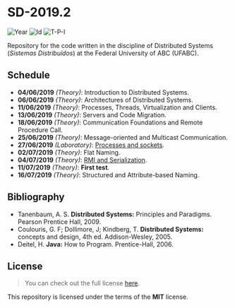 # SD-2019.2
![Year][year] ![Id][id] ![T-P-I][tpi]

Repository for the code written in the discipline of
Distributed Systems (*Sistemas Distribuídos*) at 
the Federal University of ABC (UFABC).

[year]: https://flat.badgen.net/badge/year/2019.2/blue
[id]: https://flat.badgen.net/badge/id/MCTA025-13/orange
[tpi]: https://flat.badgen.net/badge/T-P-I/3-1-4/grey

## Schedule

- **04/06/2019** *(Theory)*: Introduction to Distributed Systems.
- **06/06/2019** *(Theory)*: Architectures of Distributed Systems.
- **11/06/2019** *(Theory)*: Processes, Threads, Virtualization
        and Clients.
- **13/06/2019** *(Theory)*: Servers and Code Migration.
- **18/06/2019** *(Theory)*: Communication Foundations 
        and Remote Procedure Call.
- **25/06/2019** *(Theory)*: Message-oriented and Multicast Communication.
- **27/06/2019** *(Laboratory)*: [Processes and sockets].
- **02/07/2019** *(Theory)*: Flat Naming.
- **04/07/2019** *(Theory)*: [RMI and Serialization].
- **11/07/2019** *(Theory)*: **First test**.
- **16/07/2019** *(Theory)*: Structured and Attribute-based Naming.

[Processes and sockets]: laboratory/2019.06.27/
[RMI and Serialization]: laboratory/2019.07.04/

## Bibliography

- Tanenbaum, A. S. **Distributed Systems:** Principles and Paradigms.
  Pearson Prentice Hall, 2009.
- Coulouris, G. F; Dollimore, J; Kindberg, T. **Distributed Systems:**
  concepts and design, 4th ed. Addison-Wesley, 2005.
- Deitel, H. **Java:** How to Program. Prentice-Hall, 2006.

## License

> You can check out the full license [here](LICENSE).

This repository is licensed under the terms of the **MIT** license.
